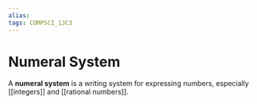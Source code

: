 ```yaml
---
alias:
tags: COMPSCI_1JC3
---
```

# Numeral System
A **numeral system** is a writing system for expressing numbers, especially [[integers]] and [[rational numbers]]. 